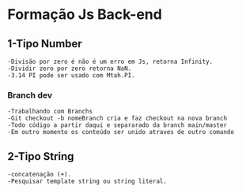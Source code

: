 # Formação Js Back-end

## 1-Tipo  Number
    -Divisão por zero é não é um erro em Js, retorna Infinity.
    -Dividir zero por zero retorna NaN.
    -3.14 PI pode ser usado com Mtah.PI.
    
### Branch dev
    -Trabalhando com Branchs
    -Git checkout -b nomeBranch cria e faz checkout na nova branch
    -Todo código a partir daqui e separarado da branch main/master
    -Em outro momento os conteúdo ser unido atraves de outro comando
## 2-Tipo String
    -concatenação (+).
    -Pesquisar template string ou string literal.
